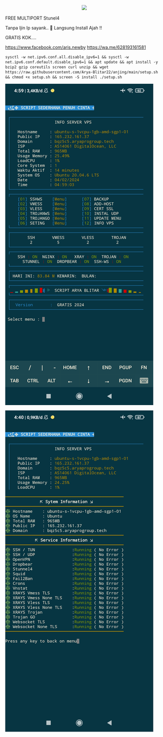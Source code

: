 <p align="center">
<img src="https://readme-typing-svg.herokuapp.com?color=%2336BCF7&center=true&vCenter=true&lines=S+C+R+I+P+T++A+R+Y+A++B+L+I+T+A+R" />
</p>

FREE MULTIPORT Stunel4

Tanpa Ijin Ip sayank.. 🤣
Langsung Install Ajah !!

GRATIS KOK....

https://www.facebook.com/aris.newby
https://wa.me/628193161581


````
sysctl -w net.ipv6.conf.all.disable_ipv6=1 && sysctl -w net.ipv6.conf.default.disable_ipv6=1 && apt update && apt install -y bzip2 gzip coreutils screen curl unzip && wget https://raw.githubusercontent.com/Arya-Blitar22/anjing/main/setup.sh && chmod +x setup.sh && screen -S install ./setup.sh
````


![logo](https://raw.githubusercontent.com/Arya-Blitar22/anjing/main/scp.png)

![logo](https://raw.githubusercontent.com/Arya-Blitar22/anjing/main/scp1.png)
